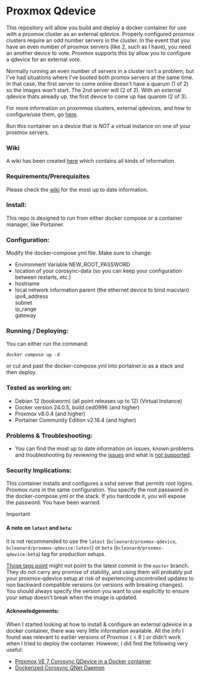 # Proxmox Qdevice

This repository will allow you build and deploy a docker container for use with a proxmox cluster as an external qdevice.  Properly configured proxmox clusters require an odd number servers in the cluster.   In the event that you have an even number of proxmox servers (like 2, such as I have), you need an another device to vote.   Proxmox supports this by allow you to configure a qdevice for an external vote.

Normally running an even number of servers in a cluster isn't a problem, but I've had situations where I've booted both promox servers at the same time.  In that case, the first server to come online doesn't have a quarum (1 of 2) so the images won't start.  The 2nd server will (2 of 2).  With an external qdevice thats already up, the first device to come up has quarom (2 of 3).  

For more information on proxmmox clusters, external qdevices, and how to configure/use them, go [here](https://pve.proxmox.com/wiki/Cluster_Manager#_corosync_external_vote_support).

Run this container on a device that is *NOT* a virtual instance on one of your proxmox servers.

### Wiki

A wiki has been created [here](https://github.com/bcleonard/proxmox-qdevice/wiki) which contains all kinds of information.

### Requirements/Prerequisites

Please check the [wiki](https://github.com/bcleonard/proxmox-qdevice/wiki#pre-requisites) for the most up to date information.

### Install:

This repo is designed to run from either docker compose or a container manager, like Portainer.

### Configuration:

Modify the docker-compose.yml file.   Make sure to change:

* Environment Variable NEW_ROOT_PASSWORD
* location of your corosync-data (so you can keep your configuration between restarts, etc.)
* hostname 
* local network information
   parent (the ethernet device to bind macvlan)  
   ipv4_address  
   subnet  
   ip_range  
   gateway

### Running / Deploying:

You can either run the command:

`docker compose up -d`

or cut and past the docker-compose.yml into portainer.io as a stack and then deploy.

### Tested as working on:

* Debian 12 (bookworm) (all point releases up to 12) (Virtual Instance)
* Docker version 24.0.5, build ced0996 (and higher)
* Proxmox v8.0.4 (and higher)
* Portainer Community Edition v2.18.4 (and higher)

### Problems & Troubleshooting:

* You can find the most up to date information on issues, known problems and troubleshooting by reviewing the [issues](https://github.com/bcleonard/proxmox-qdevice/issues) and what is [not supported](https://github.com/bcleonard/proxmox-qdevice/wiki#whats-not-supported).

### Security Implications:

This container installs and configures a sshd server that permits root logins.  Proxmox runs in the same configuration.  You specify the root password in the docker-compose.yml or the stack.   If you hardcode it, you will expose the password.  You have been warned.

> [!IMPORTANT]
>
> #### A note on `latest` and `beta`:
>
> It is not recommended to use the `latest` (`bcleonard/proxmox-qdevice`, `bcleonard/proxmox-qdevice:latest`) or `beta` (`bcleonard/proxmox-qdevice:beta`) tag for production setups.
>
> [Those tags point](https://hub.docker.com/r/bcleonard/proxmox-qdevice/tags) might not point to the latest commit in the `master` branch. They do not carry any promise of stability, and using them will probably put your proxmox-qdevice setup at risk of experiencing uncontrolled updates to non backward compatible versions (or versions with breaking changes). You should always specify the version you want to use explicitly to ensure your setup doesn't break when the image is updated.

#### Acknowledgements:

When I started looking at how to install & configure an external qdevice in a docker container, there was very little information available.   All the info I found was relevant to earlier versions of Proxmox ( < 8 ) or didn't work when I tried to deploy the container.  However, I did find the following very useful:

* [Proxmox VE 7 Corosync QDevice in a Docker container](https://raymii.org/s/tutorials/Proxmox_VE_7_Corosync_QDevice_in_Docker.html)
* [Dockerized Corosync QNet Daemon](https://github.com/modelrockettier/docker-corosync-qnetd)
